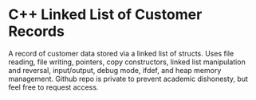# C++ Linked List of Customer Records

A record of customer data stored via a linked list of structs. Uses file reading, file writing, pointers, copy constructors, linked list manipulation and reversal, input/output, debug mode, ifdef, and heap memory management. Github repo is private to prevent academic dishonesty, but feel free to request access. 

